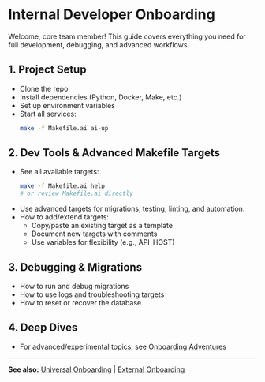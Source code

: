 # Internal Developer Onboarding

Welcome, core team member! This guide covers everything you need for full development, debugging, and advanced workflows.

## 1. Project Setup
- Clone the repo
- Install dependencies (Python, Docker, Make, etc.)
- Set up environment variables
- Start all services:
  ```bash
  make -f Makefile.ai ai-up
  ```

## 2. Dev Tools & Advanced Makefile Targets
- See all available targets:
  ```bash
  make -f Makefile.ai help
  # or review Makefile.ai directly
  ```
- Use advanced targets for migrations, testing, linting, and automation.
- How to add/extend targets:
  - Copy/paste an existing target as a template
  - Document new targets with comments
  - Use variables for flexibility (e.g., API_HOST)

## 3. Debugging & Migrations
- How to run and debug migrations
- How to use logs and troubleshooting targets
- How to reset or recover the database

## 4. Deep Dives
- For advanced/experimental topics, see [Onboarding Adventures](ONBOARDING_ADVENTURES.md)

---

**See also:** [Universal Onboarding](ONBOARDING.md) | [External Onboarding](ONBOARDING_EXTERNAL.md) 